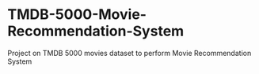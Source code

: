 # TMDB-5000-Movie-Recommendation-System
Project on TMDB 5000 movies dataset to perform Movie Recommendation System
